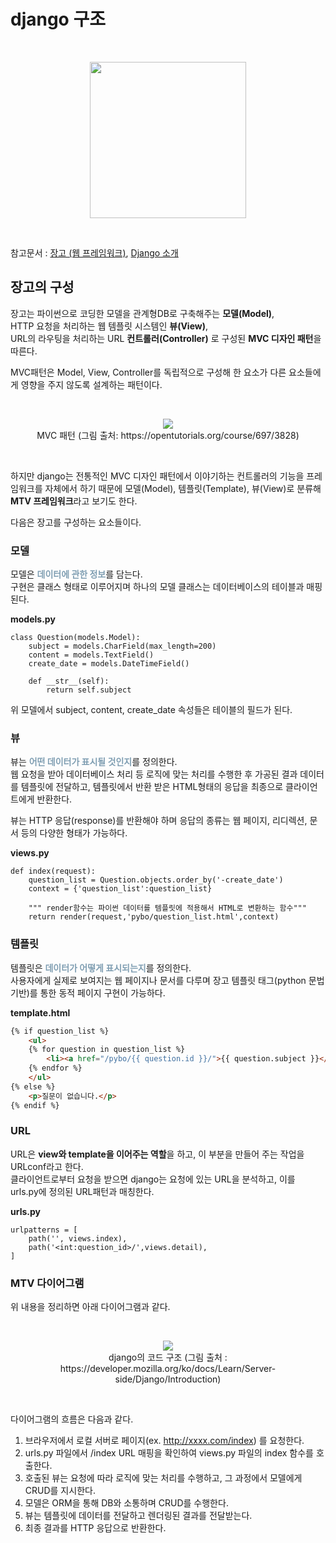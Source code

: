 # django 구조

<br>
<p align="center">
<img src="https://wikidocs.net/images/page/78004/django-logo-negative.png" width="250px">
</p>
<br>

참고문서 : [장고 (웹 프레임워크)](https://ko.wikipedia.org/wiki/%EC%9E%A5%EA%B3%A0_(%EC%9B%B9_%ED%94%84%EB%A0%88%EC%9E%84%EC%9B%8C%ED%81%AC)), [Django 소개](https://developer.mozilla.org/ko/docs/Learn/Server-side/Django/Introduction)

## 장고의 구성
장고는 파이썬으로 코딩한 모델을 관계형DB로 구축해주는 **모델(Model)**,   
HTTP 요청을 처리하는 웹 템플릿 시스템인 **뷰(View)**,   
URL의 라우팅을 처리하는 URL **컨트롤러(Controller)** 로 구성된 **MVC 디자인 패턴**을 따른다.

MVC패턴은 Model, View, Controller를 독립적으로 구성해 한 요소가 다른 요소들에게 영향을 주지 않도록 설계하는 패턴이다.

<br>
<p align="center">
<img src="https://s3.ap-northeast-2.amazonaws.com/opentutorials-user-file/module/327/1262.png">
<br>
MVC 패턴 (그림 출처: https://opentutorials.org/course/697/3828)
</p>
<br>

하지만 django는 전통적인 MVC 디자인 패턴에서 이야기하는 컨트롤러의 기능을 프레임워크를 자체에서 하기 때문에 
모델(Model), 템플릿(Template), 뷰(View)로 분류해 **MTV 프레임워크**라고 보기도 한다.

다음은 장고를 구성하는 요소들이다.

### 모델
모델은 <span style="color:#7f9eb2">**데이터에 관한 정보**</span>를 담는다.   
구현은 클래스 형태로 이루어지며 하나의 모델 클래스는 데이터베이스의 테이블과 매핑된다.
<br>

**models.py**
```python3
class Question(models.Model):
    subject = models.CharField(max_length=200)
    content = models.TextField()
    create_date = models.DateTimeField()

    def __str__(self):
        return self.subject
```
위 모델에서 subject, content, create_date 속성들은 테이블의 필드가 된다.

### 뷰
뷰는 <span style="color:#7f9eb2">**어떤 데이터가 표시될 것인지**</span>를 정의한다.   
웹 요청을 받아 데이터베이스 처리 등 로직에 맞는 처리를 수행한 후 가공된 결과 데이터를 템플릿에 전달하고, 템플릿에서 반환 받은 HTML형태의 응답을 최종으로 클라이언트에게 반환한다. 

뷰는 HTTP 응답(response)를 반환해야 하며 응답의 종류는 웹 페이지, 리디렉션, 문서 등의 다양한 형태가 가능하다.

**views.py**
```python3
def index(request):
    question_list = Question.objects.order_by('-create_date')
    context = {'question_list':question_list}

    """ render함수는 파이썬 데이터를 템플릿에 적용해서 HTML로 변환하는 함수"""
    return render(request,'pybo/question_list.html',context)
```

### 템플릿
템플릿은 <span style="color:#7f9eb2">**데이터가 어떻게 표시되는지**</span>를 정의한다.   
사용자에게 실제로 보여지는 웹 페이지나 문서를 다루며 장고 템플릿 태그(python 문법기반)를 통한 동적 페이지 구현이 가능하다.<br>

**template.html**
```html
{% if question_list %}
    <ul>
    {% for question in question_list %}
        <li><a href="/pybo/{{ question.id }}/">{{ question.subject }}</a></li>
    {% endfor %}
    </ul>
{% else %}
    <p>질문이 없습니다.</p>
{% endif %}

```

### URL
URL은 **view와 template을 이어주는 역할**을 하고, 이 부분을 만들어 주는 작업을 URLconf라고 한다.   
클라이언트로부터 요청을 받으면 django는 요청에 있는 URL을 분석하고, 이를 urls.py에 정의된 URL패턴과 매칭한다.
<br>

**urls.py**
```python3
urlpatterns = [
    path('', views.index),
    path('<int:question_id>/',views.detail),
]
```


### MTV 다이어그램
위 내용을 정리하면 아래 다이어그램과 같다.

<br>
<p align="center">
<img src="https://mdn.mozillademos.org/files/13931/basic-django.png"><br>
django의 코드 구조 (그림 출처 : https://developer.mozilla.org/ko/docs/Learn/Server-side/Django/Introduction)
</p>
<br>

다이어그램의 흐름은 다음과 같다.
1) 브라우저에서 로컬 서버로 페이지(ex. http://xxxx.com/index) 를 요청한다.   
2) urls.py 파일에서 /index URL 매핑을 확인하여 views.py 파일의 index 함수를 호출한다.   
3) 호출된 뷰는 요청에 따라 로직에 맞는 처리를 수행하고, 그 과정에서 모델에게 CRUD를 지시한다.   
4) 모델은 ORM을 통해 DB와 소통하며 CRUD를 수행한다.
5) 뷰는 템플릿에 데이터를 전달하고 렌더링된 결과를 전달받는다.
6) 최종 결과를 HTTP 응답으로 반환한다.

